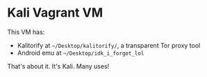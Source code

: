 # Kali Vagrant VM

This VM has:

- Kalitorify at `~/Desktop/kalitorify/`, a transparent Tor proxy tool
- Android emu at `~/Desktop/idk_i_forgot_lol`

That's about it. It's Kali. Many uses!
